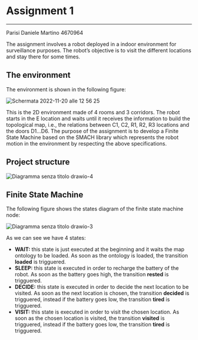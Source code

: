 # Assignment 1

------------------------------------------

Parisi Daniele Martino 4670964

The assignment involves a robot deployed in a indoor environment for surveillance purposes. The robot’s objective is to visit the different locations and stay there for some times.
## The environment
The environment is shown in the following figure:

![Schermata 2022-11-20 alle 12 56 25](https://user-images.githubusercontent.com/62515616/202900566-2f837b84-09f0-47f5-aca4-6c3fca1ee8fa.png)

This is the 2D environment made of 4 rooms and 3 corridors.
The robot starts in the E location and waits until it receives the information to build the topological map,
i.e., the relations between C1, C2, R1, R2, R3 locations and the doors D1...D6.
The purpose of the assignment is to develop a Finite State Machine based on the SMACH library which represents the robot motion in the environment by respecting the above specifications.

## Project structure

![Diagramma senza titolo drawio-4](https://user-images.githubusercontent.com/62515616/202909870-3cfa6d0d-1aaa-4e4e-987a-bf8973b7a9f3.png)

## Finite State Machine
The following figure shows the states diagram of the finite state machine node:

![Diagramma senza titolo drawio-3](https://user-images.githubusercontent.com/62515616/202902152-24488445-a19b-4eb3-ab98-8950915526cd.png)

As we can see we have 4 states:
* **WAIT:** this state is just executed at the beginning and it waits the map ontology to be loaded. As soon as the ontology is loaded, the transition **loaded** is trigguered.
* **SLEEP:** this state is executed in order to recharge the battery of the robot. As soon as the battery goes high, the transition **rested** is trigguered.
* **DECIDE:** this state is executed in order to decide the next location to be visited. As soon as the next location is chosen, the transition **decided** is trigguered, instead if the battery goes low, the transition **tired** is trigguered.
* **VISIT:** this state is executed in order to visit the chosen location. As soon as the chosen location is visited, the transition **visited** is trigguered, instead if the battery goes low, the transition **tired** is trigguered.


